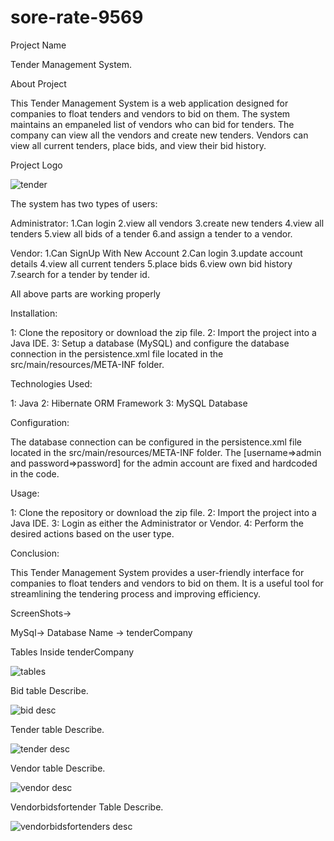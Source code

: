 # sore-rate-9569
Project Name

Tender Management System.

About Project 

This Tender Management System is a web application designed for companies to float tenders and vendors to bid on them. The system maintains an empaneled list of vendors who can bid for tenders. The company can view all the vendors and create new tenders. Vendors can view all current tenders, place bids, and view their bid history.

Project Logo

![tender](https://user-images.githubusercontent.com/99540875/235904254-ead3cbe0-7cd4-4d6e-b077-587728858bf6.jpg)


The system has two types of users:

Administrator: 
1.Can login
2.view all vendors
3.create new tenders
4.view all tenders
5.view all bids of a tender
6.and assign a tender to a vendor.

Vendor: 
1.Can SignUp With New Account
2.Can login
3.update account details
4.view all current tenders
5.place bids
6.view own bid history
7.search for a tender by tender id.

All above parts are working properly

Installation:

1: Clone the repository or download the zip file.
2: Import the project into a Java IDE.
3: Setup a database (MySQL) and configure the database connection in the persistence.xml file located in the src/main/resources/META-INF folder.

Technologies Used:

1: Java
2: Hibernate ORM Framework
3: MySQL Database


Configuration:

The database connection can be configured in the persistence.xml file located in the src/main/resources/META-INF  folder.
The [username=>admin and password=>password] for the admin account are fixed and hardcoded in the code.

Usage:

1: Clone the repository or download the zip file.
2: Import the project into a Java IDE.
3: Login as either the Administrator or Vendor.
4: Perform the desired actions based on the user type.

Conclusion:

This Tender Management System provides a user-friendly interface for companies to float tenders and vendors to bid on them. It is a useful tool for streamlining the tendering process and improving efficiency.

ScreenShots->

MySql->
Database Name -> tenderCompany

Tables Inside tenderCompany

![tables](https://user-images.githubusercontent.com/99540875/236662358-a0ae66f8-26c3-4404-bf13-14a429055843.png)


Bid table Describe.

![bid desc](https://user-images.githubusercontent.com/99540875/236662649-de7483d3-97e8-4252-a35e-0b284511ddbd.png)


Tender table Describe.

![tender desc](https://user-images.githubusercontent.com/99540875/236662666-134e4caf-1df1-47b3-8687-5f164f1d4256.png)

Vendor table Describe.

![vendor desc](https://user-images.githubusercontent.com/99540875/236662685-5607e9bd-9273-43d1-b0f6-9d2a98ccd213.png)

Vendorbidsfortender Table Describe.

![vendorbidsfortenders desc](https://user-images.githubusercontent.com/99540875/236662704-16e37f44-a431-431a-8191-639228d652d8.png)



